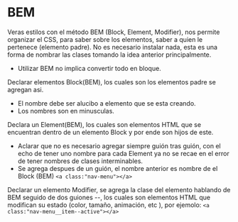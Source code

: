 # BEM

Veras estilos con el método BEM (Block, Element, Modifier), nos permite organizar el CSS, para saber sobre los elementos, saber a quien le pertenece (elemento padre).
No es necesario instalar nada, esta es una forma de nombrar las clases tomando la idea anterior principalmente.

- Utilizar BEM no implica convertir todo en bloque.

Declarar elementos Block(BEM), los cuales son los elementos padre se agregan asi.
- El nombre debe ser alucibo a elemento que se esta creando.
- Los nombres son en minusculas.

Declara un Element(BEM), los cuales son elementos HTML que se encuentran dentro de un elemento Block y por ende son hijos de este.
- Aclarar que no es necesario agregar siempre guión tras guión, con el echo de tener uno nombre para cada Element ya no se recae en el error de tener nombres de clases interminables.
- Se agrega despues de un guión, el nombre anterior es nombre de el Block (BEM)
    `<a class:"nav-menu"></a>`

Declarar un elemento Modifier, se agrega la clase del elemento hablando de BEM seguido de dos guiones --, los cuales son elementos HTML que modifican su estado (color, tamaño, animación, etc ), por ejemolo:
    `<a class:"nav-menu__item--active"></a>`